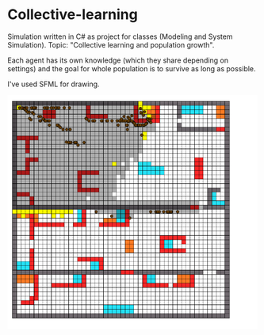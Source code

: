 # Collective-learning

Simulation written in C# as project for classes (Modeling and System Simulation). 
Topic: "Collective learning and population growth".

Each agent has its own knowledge (which they share depending on settings) and the goal for whole population is to survive as long as possible.

I've used SFML for drawing.

![Screenshoot](https://github.com/Yozer/Collective-learning/blob/master/ss.png)
